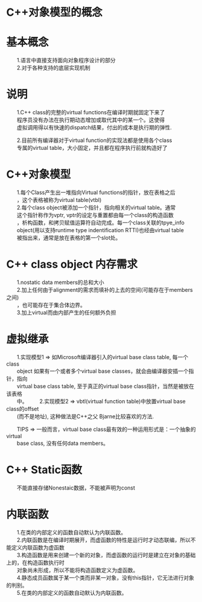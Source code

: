 C++对象模型的概念
=================

# 基本概念 #

　　1.语言中直接支持面向对象程序设计的部分  
　　2.对于各种支持的底层实现机制  

# 说明 #
　　1.C++ class的完整的virtual functions在编译时期就固定下来了  
　　程序员没有办法在执行期动态增加或取代其中的某一个。这使得  
　　虚拟调用得以有快速的dispatch结果，付出的成本是执行期的弹性.  

　　2.目前所有编译器对于virtual function的实现法都是使用各个class   
　　专属的virtual table，大小固定，并且都在程序执行前就构造好了  

# C++对象模型 #
　　1.每个Class产生出一堆指向Virtual functions的指针，放在表格之后  
　　，这个表格被称为virtual table(vtbl)  
　　2.每个class object被添加一个指针，指向相关的virtual table。通常  
　　这个指针称作为vptr, vptr的设定与重置都由每一个class的构造函数  
　　，析构函数，和拷贝赋值运算符自动完成。每一个class关联的tpye_info  
　　object(用以支持runtime type indentification RTTI)也经由virtual table  
　　被指出来，通常是放在表格的第一个slot处。

# C++ class object 内存需求 #
　　1.nostatic data members的总和大小  
　　2.加上任何由于alignment的需求而填补的上去的空间(可能存在于members之间)  
　　，也可能存在于集合体边界。  
　　3.加上virtual而由内部产生的任何额外负担  

# 虚拟继承 #
　　1.实现模型1 => 如Microsoft编译器引入的virtual base class table, 每一个class  
　　object 如果有一个或者多个virtual base classes，就会由编译器安插一个指针，指向  
　　virtual base class table, 至于真正的virtual base class指针，当然是被放在该表格  
　　中。
　　2.实现模型2 => vbtl(virtual function table)中放置virtual base class的offset  
　　(而不是地址), 这种做法是C++之父 Bjarne比较喜欢的方法.  

　　TIPS => 一般而言，virtual base class最有效的一种运用形式是：一个抽象的virtual  
　　base class, 没有任何data members。  

# C++ Static函数 #
　　不能直接存储Nonestaic数据，不能被声明为const  

# 内联函数 #
　　1.在类的内部定义的函数自动默认为内联函数。  
　　2.内联函数是在编译时期展开，而虚函数的特性是运行时才动态联编，所以不能定义内联函数为虚函数  
　　3.构造函数是用来创建一个新的对象，而虚函数的运行时是建立在对象的基础上的，在构造函数执行时  
　　对象尚未形成，所以不能将构造函数定义为虚函数。  
　　4.静态成员函数属于某一个类而非某一对象，没有this指针，它无法进行对象的判别。  
　　5.在类的内部定义的函数自动默认为内联函数。  

